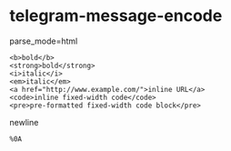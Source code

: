 # telegram-message-encode
parse_mode=html
```
<b>bold</b>
<strong>bold</strong>
<i>italic</i>
<em>italic</em>
<a href="http://www.example.com/">inline URL</a>
<code>inline fixed-width code</code>
<pre>pre-formatted fixed-width code block</pre>
```
newline
```
%0A
```